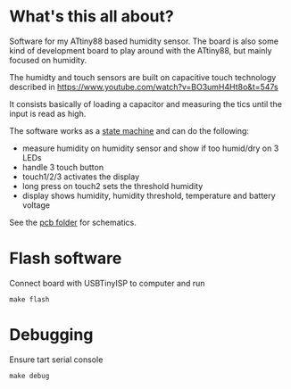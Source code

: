 # What's this all about?
Software for my ATtiny88 based humidity sensor.
The board is also some kind of development board to play around with the ATtiny88,
but mainly focused on humidity.

The humidty and touch sensors are built on capacitive touch technology described in
https://www.youtube.com/watch?v=BO3umH4Ht8o&t=547s

It consists basically of loading a capacitor and measuring the tics until the input is read as high.

The software works as a [state machine](humidityguard-state-machine.jpg) and can do the following:
- measure humidity on humidity sensor and show if too humid/dry on 3 LEDs
- handle 3 touch button
- touch1/2/3 activates the display
- long press on touch2 sets the threshold humidity
- display shows humidity, humidity threshold, temperature and battery voltage

See the [pcb folder](pcb) for schematics.

# Flash software
Connect board with USBTinyISP to computer and run
```
make flash
```

# Debugging
Ensure tart serial console
```
make debug
```
